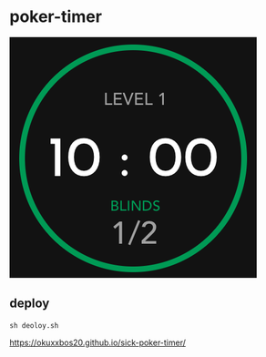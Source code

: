 # poker-timer
![sick-poker-timer](src/assets/index.png)
## deploy
```
sh deoloy.sh
```

https://okuxxbos20.github.io/sick-poker-timer/
